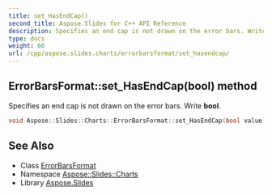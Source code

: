 ```yaml
---
title: set_HasEndCap()
second_title: Aspose.Slides for C++ API Reference
description: Specifies an end cap is not drawn on the error bars. Write bool.
type: docs
weight: 66
url: /cpp/aspose.slides.charts/errorbarsformat/set_hasendcap/
---
```

## ErrorBarsFormat::set_HasEndCap(bool) method


Specifies an end cap is not drawn on the error bars. Write **bool**.

```cpp
void Aspose::Slides::Charts::ErrorBarsFormat::set_HasEndCap(bool value) override
```

## See Also

* Class [ErrorBarsFormat](./)
* Namespace [Aspose::Slides::Charts](../)
* Library [Aspose.Slides](../../)